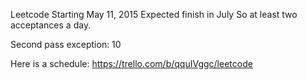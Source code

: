 Leetcode
Starting May 11, 2015
Expected finish in July
So at least two acceptances a day.

Second pass exception:
10

Here is a schedule:
https://trello.com/b/qquIVggc/leetcode